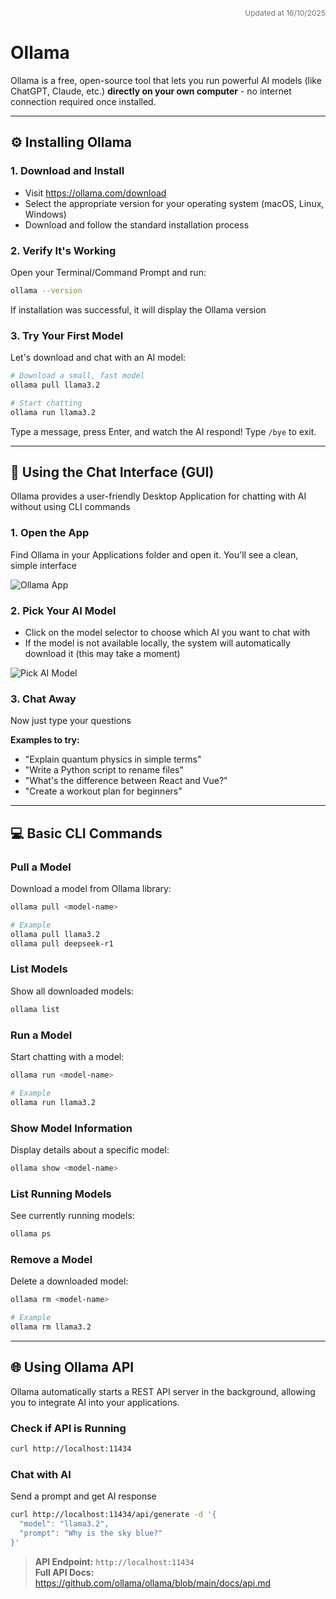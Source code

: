 <div style="text-align: right; color: #6c757d; font-size: 12px; margin-bottom: 20px;">
Updated at 16/10/2025
</div>

# Ollama

Ollama is a free, open-source tool that lets you run powerful AI models (like ChatGPT, Claude, etc.) **directly on your own computer** - no internet connection required once installed.

--------------------------------------------------------------------------------

## ⚙️ Installing Ollama

### 1\. Download and Install

- Visit <https://ollama.com/download>
- Select the appropriate version for your operating system (macOS, Linux, Windows)
- Download and follow the standard installation process

### 2\. Verify It's Working

Open your Terminal/Command Prompt and run:

```sh
ollama --version
```

If installation was successful, it will display the Ollama version

### 3\. Try Your First Model

Let's download and chat with an AI model:

```sh
# Download a small, fast model
ollama pull llama3.2

# Start chatting
ollama run llama3.2
```

Type a message, press Enter, and watch the AI respond! Type `/bye` to exit.

--------------------------------------------------------------------------------

## 💬 Using the Chat Interface (GUI)

Ollama provides a user-friendly Desktop Application for chatting with AI without using CLI commands

### 1\. Open the App

Find Ollama in your Applications folder and open it. You'll see a clean, simple interface

![Ollama App](https://firebasestorage.googleapis.com/v0/b/a6dd-1e710cb4332d.firebasestorage.app/o/ai%2Follama%2Flocal-ollama%2Fapplication.png?alt=media&token=c39eeaa5-e8a1-4086-a5ad-3e1f086e2538)

### 2\. Pick Your AI Model

- Click on the model selector to choose which AI you want to chat with
- If the model is not available locally, the system will automatically download it (this may take a moment)

![Pick AI Model](https://firebasestorage.googleapis.com/v0/b/a6dd-1e710cb4332d.firebasestorage.app/o/ai%2Follama%2Flocal-ollama%2FSCR-20251013-lfrs.png?alt=media&token=3aa6ae13-fa55-4a11-b1ea-422e61ba1d8b)

### 3\. Chat Away

Now just type your questions

**Examples to try:**

- "Explain quantum physics in simple terms"
- "Write a Python script to rename files"
- "What's the difference between React and Vue?"
- "Create a workout plan for beginners"

--------------------------------------------------------------------------------

## 💻 Basic CLI Commands

### Pull a Model

Download a model from Ollama library:

```sh
ollama pull <model-name>

# Example
ollama pull llama3.2
ollama pull deepseek-r1
```

### List Models

Show all downloaded models:

```sh
ollama list
```

### Run a Model

Start chatting with a model:

```sh
ollama run <model-name>

# Example
ollama run llama3.2
```

### Show Model Information

Display details about a specific model:

```sh
ollama show <model-name>
```

### List Running Models

See currently running models:

```sh
ollama ps
```

### Remove a Model

Delete a downloaded model:

```sh
ollama rm <model-name>

# Example
ollama rm llama3.2
```

--------------------------------------------------------------------------------

## 🌐 Using Ollama API

Ollama automatically starts a REST API server in the background, allowing you to integrate AI into your applications.

### Check if API is Running

```sh
curl http://localhost:11434
```

### Chat with AI

Send a prompt and get AI response

```sh
curl http://localhost:11434/api/generate -d '{
  "model": "llama3.2",
  "prompt": "Why is the sky blue?"
}'
```

> **API Endpoint:** `http://localhost:11434`<br>
> **Full API Docs:** <https://github.com/ollama/ollama/blob/main/docs/api.md>
